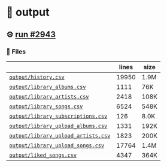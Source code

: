 # 📝  output 

## ⚙️ [run #2943](https://github.com/jwenerd/ytm-dl/actions/runs/12282840158)

### 📁 Files

|                                                                         |lines|size|
|-------------------------------------------------------------------------|-----|----|
|[`output/history.csv` ](output/history.csv)                              |19950|1.9M|
|[`output/library_albums.csv` ](output/library_albums.csv)                |1111 |76K |
|[`output/library_artists.csv` ](output/library_artists.csv)              |2418 |108K|
|[`output/library_songs.csv` ](output/library_songs.csv)                  |6524 |548K|
|[`output/library_subscriptions.csv` ](output/library_subscriptions.csv)  |126  |8.0K|
|[`output/library_upload_albums.csv` ](output/library_upload_albums.csv)  |1331 |192K|
|[`output/library_upload_artists.csv` ](output/library_upload_artists.csv)|1823 |200K|
|[`output/library_upload_songs.csv` ](output/library_upload_songs.csv)    |17764|1.4M|
|[`output/liked_songs.csv` ](output/liked_songs.csv)                      |4347 |364K|